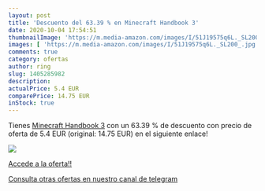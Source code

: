 ```yaml
---
layout: post
title: 'Descuento del 63.39 % en Minecraft Handbook 3'
date: 2020-10-04 17:54:51
thumbnailImage: 'https://m.media-amazon.com/images/I/51J19575q6L._SL200_.jpg'
images: [ 'https://m.media-amazon.com/images/I/51J19575q6L._SL200_.jpg' ]
comments: true
category: ofertas
author: ring
slug: 1405285982
description:
actualPrice: 5.4 EUR
comparePrice: 14.75 EUR
inStock: true
---
```


Tienes [Minecraft Handbook 3](https://www.amazon.es/dp/1405285982/?tag=redken-21) con un 63.39 % de descuento con precio de oferta de 5.4 EUR (original: 14.75 EUR) en el siguiente enlace!

[![](https://m.media-amazon.com/images/I/51J19575q6L._SL200_.jpg)](https://www.amazon.es/dp/1405285982/?tag=redken-21)

[Accede a la oferta!!](https://www.amazon.es/dp/1405285982/?tag=redken-21)

[Consulta otras ofertas en nuestro canal de telegram](https://t.me/s/ofertas25)
